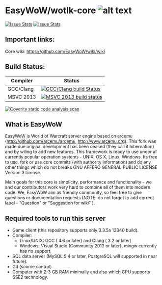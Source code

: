 # EasyWoW/wotlk-core ![alt text](https://www.gnu.org/graphics/agplv3-88x31.png "AGPL v3 license")

[![Issue Stats](http://www.issuestats.com/github/EasyWoW/wotlk-core/badge/pr)](http://www.issuestats.com/github/EasyWoW/wotlk-core) [![Issue Stats](http://www.issuestats.com/github/EasyWoW/wotlk-core/badge/issue)](http://www.issuestats.com/github/EasyWoW/wotlk-core)

## Important links:

Core wiki: https://github.com/EasyWoW/wiki/wiki


## Build Status:
| Compiler | Status |
|-----------|------------------|
| GCC/Clang | [![GCC/Clang build Status](https://travis-ci.org/EasyWoW/wotlk-core.svg?branch=master)](https://travis-ci.org/EasyWoW/wotlk-core) |
| MSVC 2013 | [![MSVC 2013 build status](https://ci.appveyor.com/api/projects/status/c3529dgugyyqildt?svg=true)](https://ci.appveyor.com/project/sanctum32/wotlk-core) |

[![Coverity static code analysis scan](https://scan.coverity.com/projects/4872/badge.svg)](https://scan.coverity.com/projects/4872)



## What is EasyWoW

EasyWoW is World of Warcraft server engine based on arcemu (http://github.com/arcemu/arcemu, http://www.arcemu.org). This fork was made due original development has been ceased (they call it hibernation) and by wiling to 
add new features. 
This framework is ready to use under all currently popular operation systems - UNIX, OS X, Linux, Windows.
Its free to use, fork or use core commits (with authority information) and do any other things which do not breaks GNU AFFERO GENERAL PUBLIC LICENSE Version 3 license.

Main goals for this core is simplicity, performance and functionality - we and our contributors work very hard to combine all of them into modern code. We, EasyWoW aim as friendly community, so feel free to give 
questions or documentation requests (NOTE: do not forget to add correct label - "Question" or "Suggestion for wiki" ).

## Required tools to run this server

+ Game client (this repository supports only 3.3.5a 12340 build).
+ Compiler:
    + Linux/UNIX: GCC ( 4.6 or later) and Clang ( 3.2 or later)
    + Windows: Visual Studio (Community 2013 or later), mingw currently has no support.
+ SQL data server (MySQL 5.4 or later, PostgreSQL will supported in near future).
+ Git (source control)
+ Computer with 2-3 GB RAM minimally and also which CPU supports SSE2 technology.

